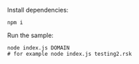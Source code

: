 Install dependencies:

```
npm i
```

Run the sample:

```
node index.js DOMAIN
# for example node index.js testing2.rsk
```
